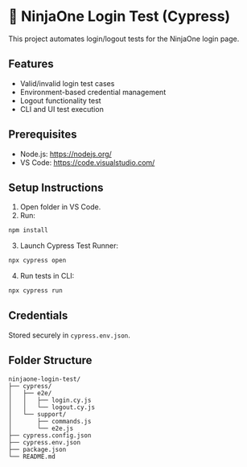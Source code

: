 # 🧪 NinjaOne Login Test (Cypress)

This project automates login/logout tests for the NinjaOne login page.

## Features
- Valid/invalid login test cases
- Environment-based credential management
- Logout functionality test
- CLI and UI test execution

## Prerequisites
- Node.js: https://nodejs.org/
- VS Code: https://code.visualstudio.com/

## Setup Instructions
1. Open folder in VS Code.
2. Run:
```bash
npm install
```
3. Launch Cypress Test Runner:
```bash
npx cypress open
```
4. Run tests in CLI:
```bash
npx cypress run
```

## Credentials
Stored securely in `cypress.env.json`.

## Folder Structure
```
ninjaone-login-test/
├── cypress/
│   ├── e2e/
│   │   ├── login.cy.js
│   │   └── logout.cy.js
│   └── support/
│       ├── commands.js
│       └── e2e.js
├── cypress.config.json
├── cypress.env.json
├── package.json
└── README.md
```